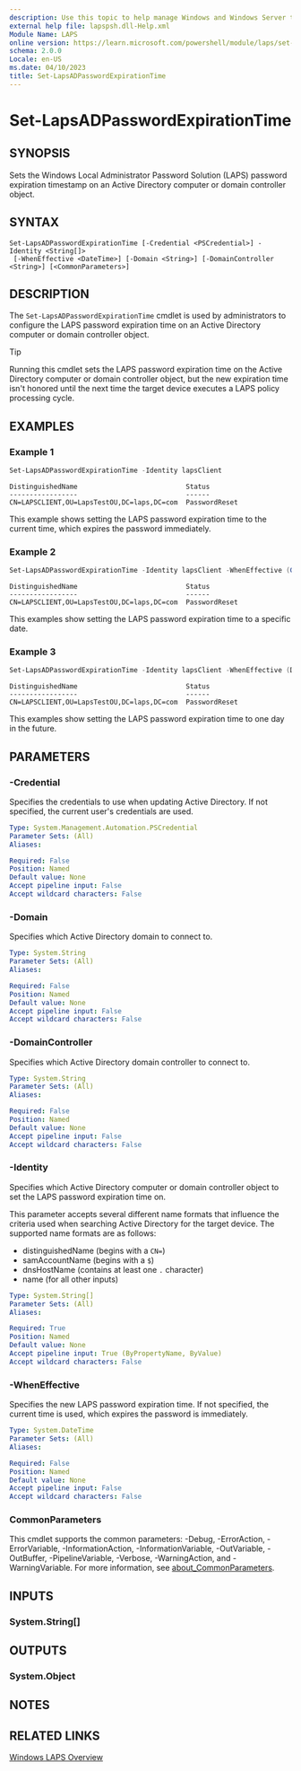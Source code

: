 ```yaml
---
description: Use this topic to help manage Windows and Windows Server technologies with Windows PowerShell.
external help file: lapspsh.dll-Help.xml
Module Name: LAPS
online version: https://learn.microsoft.com/powershell/module/laps/set-lapsadpasswordexpirationtime?view=windowsserver2022-ps&wt.mc_id=ps-gethelp
schema: 2.0.0
Locale: en-US
ms.date: 04/10/2023
title: Set-LapsADPasswordExpirationTime
---
```


# Set-LapsADPasswordExpirationTime

## SYNOPSIS
Sets the Windows Local Administrator Password Solution (LAPS) password expiration timestamp on an
Active Directory computer or domain controller object.

## SYNTAX

```
Set-LapsADPasswordExpirationTime [-Credential <PSCredential>] -Identity <String[]>
 [-WhenEffective <DateTime>] [-Domain <String>] [-DomainController <String>] [<CommonParameters>]
```

## DESCRIPTION

The `Set-LapsADPasswordExpirationTime` cmdlet is used by administrators to configure the LAPS
password expiration time on an Active Directory computer or domain controller object.

> [!TIP]
> Running this cmdlet sets the LAPS password expiration time on the Active Directory computer or
> domain controller object, but the new expiration time isn't honored until the next time the target
> device executes a LAPS policy processing cycle.

## EXAMPLES

### Example 1

```powershell
Set-LapsADPasswordExpirationTime -Identity lapsClient
```

```Output
DistinguishedName                           Status
-----------------                           ------
CN=LAPSCLIENT,OU=LapsTestOU,DC=laps,DC=com  PasswordReset
```

This example shows setting the LAPS password expiration time to the current time, which expires the
password immediately.

### Example 2

```powershell
Set-LapsADPasswordExpirationTime -Identity lapsClient -WhenEffective (Get-Date -Date "07/04/2023 13:00:00")
```

```Output
DistinguishedName                           Status
-----------------                           ------
CN=LAPSCLIENT,OU=LapsTestOU,DC=laps,DC=com  PasswordReset
```

This examples show setting the LAPS password expiration time to a specific date.

### Example 3

```powershell
Set-LapsADPasswordExpirationTime -Identity lapsClient -WhenEffective (DateTime::Now.AddDays(1))
```

```Output
DistinguishedName                           Status
-----------------                           ------
CN=LAPSCLIENT,OU=LapsTestOU,DC=laps,DC=com  PasswordReset
```

This examples show setting the LAPS password expiration time to one day in the future.

## PARAMETERS

### -Credential

Specifies the credentials to use when updating Active Directory. If not specified, the current
user's credentials are used.

```yaml
Type: System.Management.Automation.PSCredential
Parameter Sets: (All)
Aliases:

Required: False
Position: Named
Default value: None
Accept pipeline input: False
Accept wildcard characters: False
```

### -Domain

Specifies which Active Directory domain to connect to.

```yaml
Type: System.String
Parameter Sets: (All)
Aliases:

Required: False
Position: Named
Default value: None
Accept pipeline input: False
Accept wildcard characters: False
```

### -DomainController

Specifies which Active Directory domain controller to connect to.

```yaml
Type: System.String
Parameter Sets: (All)
Aliases:

Required: False
Position: Named
Default value: None
Accept pipeline input: False
Accept wildcard characters: False
```

### -Identity

Specifies which Active Directory computer or domain controller object to set the LAPS password
expiration time on.

This parameter accepts several different name formats that influence the criteria used when
searching Active Directory for the target device. The supported name formats are as follows:

- distinguishedName (begins with a `CN=`)
- samAccountName (begins with a `$`)
- dnsHostName (contains at least one `.` character)
- name (for all other inputs)

```yaml
Type: System.String[]
Parameter Sets: (All)
Aliases:

Required: True
Position: Named
Default value: None
Accept pipeline input: True (ByPropertyName, ByValue)
Accept wildcard characters: False
```

### -WhenEffective

Specifies the new LAPS password expiration time. If not specified, the current time is used, which
expires the password is immediately.

```yaml
Type: System.DateTime
Parameter Sets: (All)
Aliases:

Required: False
Position: Named
Default value: None
Accept pipeline input: False
Accept wildcard characters: False
```

### CommonParameters

This cmdlet supports the common parameters: -Debug, -ErrorAction, -ErrorVariable,
-InformationAction, -InformationVariable, -OutVariable, -OutBuffer, -PipelineVariable, -Verbose,
-WarningAction, and -WarningVariable. For more information, see
[about_CommonParameters](http://go.microsoft.com/fwlink/?LinkID=113216).

## INPUTS

### System.String[]

## OUTPUTS

### System.Object

## NOTES

## RELATED LINKS

[Windows LAPS Overview](https://go.microsoft.com/fwlink/?linkid=2233901)
